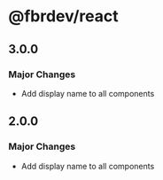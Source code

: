 # @fbrdev/react

## 3.0.0

### Major Changes

- Add display name to all components

## 2.0.0

### Major Changes

- Add display name to all components
